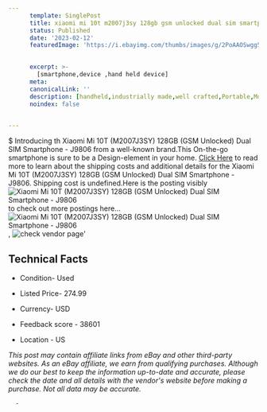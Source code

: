 ```yaml
---
      template: SinglePost
      title: xiaomi mi 10t m2007j3sy 128gb gsm unlocked dual sim smartphone j9806
      status: Published
      date: '2023-02-12'
      featuredImage: 'https://i.ebayimg.com/thumbs/images/g/2PoAAOSwgg5j4SLz/s-l225.jpg'
       

      excerpt: >-
        [smartphone,device ,hand held device]
      meta:
      canonicalLink: ''
      description: [handheld,industrially made,well crafted,Portable,Mobile,Compact,Convenient,Lightweight,Maneuverable,Man-portable,Miniature,Carriable,Hand-held,Light,Holdable,Transportable,Mobile device,Pocket-sized,On-the-go,Wireless,Cordless,Compact size,Convenient size, smartphone,device ,hand held device]
      noindex: false
      

---
```

$
      Introducing th Xiaomi Mi 10T (M2007J3SY) 128GB (GSM Unlocked) Dual SIM Smartphone - J9806 from a well-known brand.This On-the-go smartphone is sure to be a Design-element in your home. [Click Here](https://www.ebay.com/itm/144933326736?hash=item21beb30f90%3Ag%3A2PoAAOSwgg5j4SLz&mkevt=1&mkcid=1&mkrid=711-53200-19255-0&campid=%253CePNCampaignId%253E&customid=%253CreferenceId%253E&toolid=10049) to read more to learn about the shipping costs and additional details for the Xiaomi Mi 10T (M2007J3SY) 128GB (GSM Unlocked) Dual SIM Smartphone - J9806. Shipping cost is undefined.Here is the posting visibly ![Xiaomi Mi 10T (M2007J3SY) 128GB (GSM Unlocked) Dual SIM Smartphone - J9806](https://i.ebayimg.com/thumbs/images/g/2PoAAOSwgg5j4SLz/s-l225.jpg) to check out more postings here... ![Xiaomi Mi 10T (M2007J3SY) 128GB (GSM Unlocked) Dual SIM Smartphone - J9806](https://i.ebayimg.com/images/g/2PoAAOSwgg5j4SLz/s-l1600.jpg), ![check vendor page](https://origin-galleryplus.ebayimg.com/ws/web/144933326736_2_0_1/225x225.jpg,https://origin-galleryplus.ebayimg.com/ws/web/144933326736_3_0_1/225x225.jpg,https://origin-galleryplus.ebayimg.com/ws/web/144933326736_4_0_1/225x225.jpg,https://origin-galleryplus.ebayimg.com/ws/web/144933326736_5_0_1/225x225.jpg,https://origin-galleryplus.ebayimg.com/ws/web/144933326736_6_0_1/225x225.jpg,https://origin-galleryplus.ebayimg.com/ws/web/144933326736_7_0_1/225x225.jpg,https://origin-galleryplus.ebayimg.com/ws/web/144933326736_8_0_1/225x225.jpg)'

      

 ## Technical Facts 



     
      

 - Condition- Used 


      

 - Listed Price- 274.99 


      

 - Currency- USD 


      

 - Feedback score - 38601 


      

 - Location - US 


      
      

 *_This post may contain affiliate links from eBay and other third-party websites. As an eBay affiliate, we earn from qualifying purchases. Although we do our best to keep the information up-to-date and accurate, please check the date and all details with the vendor's website before making a purchase. Not all data may be accurate._*




      -
